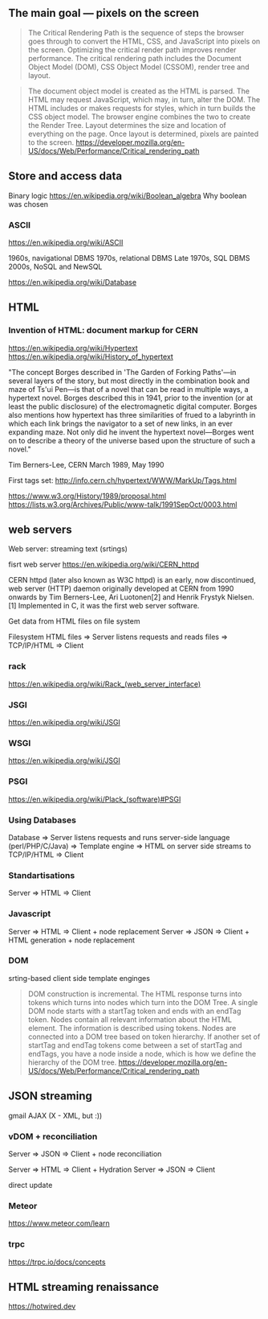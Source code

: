 ## The main goal — pixels on the screen

> The Critical Rendering Path is the sequence of steps the browser goes through to convert the HTML, CSS, and JavaScript into pixels on the screen. Optimizing the critical render path improves render performance. The critical rendering path includes the Document Object Model (DOM), CSS Object Model (CSSOM), render tree and layout.

>  The document object model is created as the HTML is parsed. The HTML may request JavaScript, which may, in turn, alter the DOM. The HTML includes or makes requests for styles, which in turn builds the CSS object model. The browser engine combines the two to create the Render Tree. Layout determines the size and location of everything on the page. Once layout is determined, pixels are painted to the screen.
https://developer.mozilla.org/en-US/docs/Web/Performance/Critical_rendering_path


## Store and access data
Binary logic
https://en.wikipedia.org/wiki/Boolean_algebra
Why boolean was chosen

### ASCII
https://en.wikipedia.org/wiki/ASCII

1960s, navigational DBMS
1970s, relational DBMS
Late 1970s, SQL DBMS
2000s, NoSQL and NewSQL

https://en.wikipedia.org/wiki/Database

## HTML

### Invention of HTML: document markup for CERN

https://en.wikipedia.org/wiki/Hypertext
https://en.wikipedia.org/wiki/History_of_hypertext

"The concept Borges described in 'The Garden of Forking Paths'—in several layers of the story, but most directly in the combination book and maze of Ts'ui Pen—is that of a novel that can be read in multiple ways, a hypertext novel. Borges described this in 1941, prior to the invention (or at least the public disclosure) of the electromagnetic digital computer. Borges also mentions how hypertext has three similarities of frued to a labyrinth in which each link brings the navigator to a set of new links, in an ever expanding maze. Not only did he invent the hypertext novel—Borges went on to describe a theory of the universe based upon the structure of such a novel."

Tim Berners-Lee, CERN
March 1989, May 1990

First tags set: http://info.cern.ch/hypertext/WWW/MarkUp/Tags.html

https://www.w3.org/History/1989/proposal.html
https://lists.w3.org/Archives/Public/www-talk/1991SepOct/0003.html

## web servers
Web server: streaming text (srtings)

fisrt web server https://en.wikipedia.org/wiki/CERN_httpd

CERN httpd (later also known as W3C httpd) is an early, now discontinued, web server (HTTP) daemon originally developed at CERN from 1990 onwards by Tim Berners-Lee, Ari Luotonen[2] and Henrik Frystyk Nielsen.[1] Implemented in C, it was the first web server software.

Get data from HTML files on file system

Filesystem HTML files => Server listens requests and reads files => TCP/IP/HTML => Client

### rack
https://en.wikipedia.org/wiki/Rack_(web_server_interface)

### JSGI
https://en.wikipedia.org/wiki/JSGI

### WSGI
https://en.wikipedia.org/wiki/JSGI

### PSGI
https://en.wikipedia.org/wiki/Plack_(software)#PSGI

### Using Databases

Database => Server listens requests and runs server-side language (perl/PHP/C/Java) => Template engine => HTML on server side streams to TCP/IP/HTML => Client

### Standartisations

Server => HTML => Client

### Javascript

Server => HTML => Client + node replacement 
Server => JSON => Client + HTML generation + node replacement

### DOM
srting-based client side template enginges

> DOM construction is incremental. The HTML response turns into tokens which turns into nodes which turn into the DOM Tree. A single DOM node starts with a startTag token and ends with an endTag token. Nodes contain all relevant information about the HTML element. The information is described using tokens. Nodes are connected into a DOM tree based on token hierarchy. If another set of startTag and endTag tokens come between a set of startTag and endTags, you have a node inside a node, which is how we define the hierarchy of the DOM tree. https://developer.mozilla.org/en-US/docs/Web/Performance/Critical_rendering_path

## JSON streaming
gmail
AJAX (X - XML, but :))


### vDOM + reconciliation

Server => JSON => Client + node reconciliation 

Server => HTML => Client + Hydration
Server => JSON => Client

direct update

### Meteor
https://www.meteor.com/learn

### trpc
https://trpc.io/docs/concepts

## HTML streaming renaissance
https://hotwired.dev
